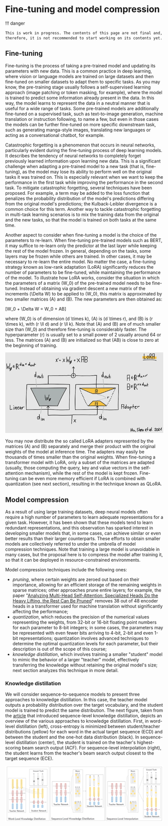 # Fine-tuning and model compression

!!! danger

    This is work in progress. The contents of this page are not final and, therefore, it is not recommended to start working on its contents yet.

## Fine-tuning

Fine-tuning is the process of taking a pre-trained model and updating its parameters with new data. This is a common practice in deep learning, where vision or language models are trained on large datasets and then fine-tuned on smaller datasets to adapt them to specific tasks. As you may know, the pre-training stage usually follows a self-supervised learning approach (image patching or token masking, for example), where the model is trained to predict some information already present in the data. In this way, the model learns to represent the data in a neutral manner that is useful for a wide range of tasks. Some pre-trained models are additionally fine-tuned on a supervised task, such as text-to-image generation, machine translation or instruction following, to name a few, but even in those cases the models can be further fine-tuned on more specific downstream task, such as generating manga-style images, translating new languages or acting as a conversational chatbot, for example.

Catastrophic forgetting is a phenomenon that occurs in neural networks, particularly evident during the fine-tuning process of deep learning models. It describes the tendency of neural networks to completely forget previously learned information upon learning new data. This is a significant challenge when adapting a pre-trained model to a new task (that is,   fine-tuning), as the model may lose its ability to perform well on the original tasks it was trained on. This is especially relevant when we want to keep the performance in the first task while improving the performance in the second task. To mitigate catastrophic forgetting, several techniques have been proposed. For example, a term may be added to the loss function that penalizes the probability distribution of the model's predictions differing from the original model's predictions; the Kulback-Leibler divergence is a common choice for this term. Another way to tackle catastrophic forgetting in multi-task learning scenarios is to mix the training data from the original and the new tasks, so that the model is trained on both tasks at the same time.

Another aspect to consider when fine-tuning a model is the choice of the parameters to re-learn. When fine-tuning pre-trained models such as BERT, it may suffice to re-learn only the predictor at the last layer while keeping the rest of the model frozen. In general, depending on the tasks, some layers may be frozen while others are trained. In other cases, it may be necessary to re-learn the entire model. No matter the case, a fine-tuning strategy known as low-rank adaptation (LoRA) significantly reduces the number of parameters to be fine-tuned, while maintaining the performance of the model. To illustrate how LoRA works, consider the situation in which the parameters of a matrix \(W_0\) of the pre-trained model needs to be fine-tuned. Instead of obtaining via gradient descent a new matrix of the increments \(\Delta W\) to be applied to \(W_0\), this matrix is approximated by two smaller matrices \(A\) and \(B\). The new parameters are then obtained as:

\[W_0 + \Delta W = W_0 + AB\]

where \(W_0\) is of dimension \(d \times k\), \(A\) is \(d \times r\), and \(B\) is \(r \times k\), with \(r \ll d\) and  \(r \ll k\). Note that \(A\) and \(B\) are of much smaller size than \(W_0\) and therefore fine-tuning is considerably faster. The hyperparameter \(r\) is usually set to a small power of 2 usually around 64 or less. The matrices \(A\) and \(B\) are initialized so that \(AB\) is close to zero at the beginning of training.

![LoRA](images/recurrent/lora.png)

You may now distribute the so called LoRA adapters represented by the matrices \(A\) and \(B\) separately and merge their product with the original weights of the model at inference time. The adapters may easily be thousands of times smaller than the original weights. When fine-tuning a transformer model with LoRA, only a subset of the matrices are adapted (usually, those computing the query, key and value vectors in the self-attention mechanism), while the rest of the model is kept frozen. Fine-tuning can be even more memory efficient if LoRA is combined with quantization (see next section), resulting in the technique known as QLoRA.

## Model compression

As a result of using large training datasets, deep neural models often require a high number of parameters to learn adequate representations for a given task. However, it has been shown that these models tend to learn redundant representations, and this observation has sparked interest in developing smaller models that, in some cases, can achieve similar or even better results than their larger counterparts. These efforts to obtain smaller models are collectively referred to under the umbrella of model compression techniques. Note that training a large model is unavoidable in many cases, but the proposal here is to compress the model after training it, so that it can be deployed in resource-constrained environments.

Model compression techniques include the following ones: 

- *pruning*, where certain weights are zeroed out based on their importance, allowing for an efficient storage of the remaining weights in sparse matrices; other approaches prune entire layers; for example, the paper "[Analyzing Multi-Head Self-Attention: Specialized Heads Do the Heavy Lifting, the Rest Can Be Pruned](https://aclanthology.org/P19-1580/)" removes 38 out of 48 encoder heads in a transformer used for machine translation without significantly affecting the performance;
- *quantization*, which reduces the precision of the numerical values representing the weights, from 32-bit or 16-bit floating point numbers for each parameter to 8-bit integers; in some cases, the parameters may be represented with even fewer bits arriving to 4-bit, 2-bit and even 1-bit representations; quantization involves advanced techniques to determine the optimal quantization levels for each parameter, but their description is out of the scope of this course;
- *knowledge distillation*, which involves training a smaller "student" model to mimic the behavior of a larger "teacher" model, effectively transferring the knowledge without retaining the original model's size; next section analyzes this technique in more detail.

### Knowledge distillation

We will consider sequence-to-sequence models to present three approaches to knowledge distillation. In this case, the teacher model outputs a probability distribution over the target vocabulary, and the student model is trained to predict the same distribution. The next figure, taken from the [article](https://arxiv.org/abs/1606.07947) that introduced sequence-level knowledge distillation, depicts an overview of the various approaches to knowledge distillation. First, in word-level distillation (left), cross-entropy is minimized between student/teacher distributions (yellow) for each word in the actual target sequence (ECD) and between the student and the one-hot data distribution (black). In sequence-level distillation (center), the student is trained on the teacher's highest-scoring beam search output (ACF). For sequence-level interpolation (right), the student learns from the teacher's beam search output closest to the target sequence (ECE).

![Knowledge distillation](images/recurrent/kd.png)